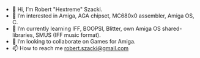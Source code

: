 - 👋 Hi, I’m Robert "Hextreme" Szacki.
- 👀 I’m interested in Amiga, AGA chipset, MC680x0 assembler, Amiga OS, C.
- 🌱 I’m currently learning IFF, BOOPSI, Blitter, own Amiga OS shared-libraries, SMUS (IFF music format).
- 💞️ I’m looking to collaborate on Games for Amiga.
- 📫 How to reach me robert.szacki@gmail.com

<!---
68kPoker/68kPoker is a ✨ special ✨ repository because its `README.md` (this file) appears on your GitHub profile.
You can click the Preview link to take a look at your changes.
--->
